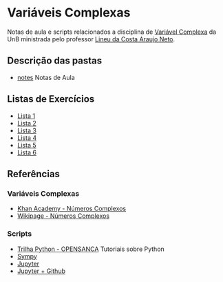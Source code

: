 # Variáveis Complexas

 Notas de aula e scripts relacionados a disciplina de [Variável Complexa](https://matriculaweb.unb.br/graduacao/disciplina.aspx?cod=113069) da UnB ministrada pelo professor [Lineu da Costa Araujo Neto](http://buscatextual.cnpq.br/buscatextual/visualizacv.do?id=K4795786A0).

## Descrição das pastas
 * [notes](notes) Notas de Aula
 
## Listas de Exercícios
 * [Lista 1](http://www.mat.unb.br/lineu/lista1_vc1.pdf)
 * [Lista 2](http://www.mat.unb.br/lineu/lista2_vc1.pdf)
 * [Lista 3](http://www.mat.unb.br/lineu/lista3_vc1.pdf)
 * [Lista 4](http://www.mat.unb.br/lineu/lista4_vc1.pdf)
 * [Lista 5](http://www.mat.unb.br/lineu/lista5_vc1.pdf)
 * [Lista 6](http://www.mat.unb.br/lineu/lista6_vc1.pdf)

## Referências

### Variáveis Complexas
 * [Khan Academy - Números Complexos](https://pt.khanacademy.org/math/precalculus/imaginary-and-complex-numbers)
 * [Wikipage - Números Complexos](https://pt.wikipedia.org/wiki/N%C3%BAmero_complexo)
 
### Scripts
 * [Trilha Python - OPENSANCA](https://github.com/opensanca/trilha-python) Tutoriais sobre Python
 * [Sympy](http://docs.sympy.org/latest/index.html)
 * [Jupyter](https://jupyter.org/)
 * [Jupyter + Github](https://blog.jupyter.org/2015/05/07/rendering-notebooks-on-github/)
